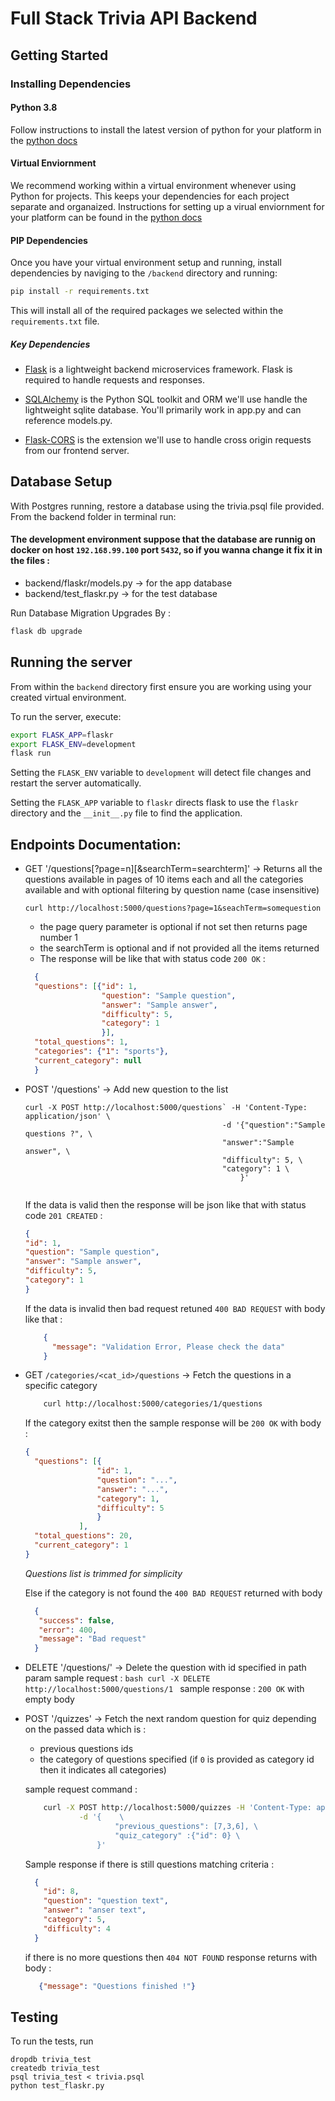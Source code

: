 # Full Stack Trivia API Backend

## Getting Started

### Installing Dependencies

#### Python 3.8

Follow instructions to install the latest version of python for your platform in the [python docs](https://docs.python.org/3/using/unix.html#getting-and-installing-the-latest-version-of-python)

#### Virtual Enviornment

We recommend working within a virtual environment whenever using Python for projects. This keeps your dependencies for each project separate and organaized. Instructions for setting up a virual enviornment for your platform can be found in the [python docs](https://packaging.python.org/guides/installing-using-pip-and-virtual-environments/)

#### PIP Dependencies

Once you have your virtual environment setup and running, install dependencies by naviging to the `/backend` directory and running:

```bash
pip install -r requirements.txt
```

This will install all of the required packages we selected within the `requirements.txt` file.

##### Key Dependencies

- [Flask](http://flask.pocoo.org/)  is a lightweight backend microservices framework. Flask is required to handle requests and responses.

- [SQLAlchemy](https://www.sqlalchemy.org/) is the Python SQL toolkit and ORM we'll use handle the lightweight sqlite database. You'll primarily work in app.py and can reference models.py. 

- [Flask-CORS](https://flask-cors.readthedocs.io/en/latest/#) is the extension we'll use to handle cross origin requests from our frontend server. 

## Database Setup
With Postgres running, restore a database using the trivia.psql file provided. From the backend folder in terminal run:
#### The development environment suppose that the database are runnig on docker on host `192.168.99.100` port `5432`, so if you wanna change it fix it in the files :

   - backend/flaskr/models.py → for the app database 
   - backend/test_flaskr.py → for the test database

Run Database Migration Upgrades By : 
```bash
flask db upgrade
```

## Running the server

From within the `backend` directory first ensure you are working using your created virtual environment.

To run the server, execute:

```bash
export FLASK_APP=flaskr
export FLASK_ENV=development
flask run
```

Setting the `FLASK_ENV` variable to `development` will detect file changes and restart the server automatically.

Setting the `FLASK_APP` variable to `flaskr` directs flask to use the `flaskr` directory and the `__init__.py` file to find the application. 


## Endpoints Documentation:
- GET '/questions[?page=n][&searchTerm=searchterm]' →
Returns all the questions available in pages of 10 items each and all the categories available 
and with optional filtering by question name (case insensitive)

    `curl http://localhost:5000/questions?page=1&seachTerm=somequestion`
    
    - the page query parameter is optional if not set then returns page number 1
    - the searchTerm is optional and if not provided all the items returned
    - The response will be like that with status code `200 OK` :
    ```json
      {
      "questions": [{"id": 1,
                     "question": "Sample question",
                     "answer": "Sample answer",
                     "difficulty": 5,
                     "category": 1
                     }],
      "total_questions": 1,
      "categories": {"1": "sports"},
      "current_category": null
      }
    ```
- POST '/questions' → Add new question to the list

    ```
    curl -X POST http://localhost:5000/questions` -H 'Content-Type: application/json' \
                                                -d '{"question":"Sample questions ?", \
                                                "answer":"Sample answer", \
                                                "difficulty": 5, \
                                                "category": 1 \
                                                    }'
    
    
    ```
    If the data is valid then the response will be json like that with status code `201 CREATED`  :
    ```json
    {
    "id": 1,
    "question": "Sample question",
    "answer": "Sample answer",
    "difficulty": 5,
    "category": 1
    }
    ```
    If the data is invalid then bad request retuned `400 BAD REQUEST` with body like that :
    ```json
        {
          "message": "Validation Error, Please check the data"
        }   
     ``` 
- GET `/categories/<cat_id>/questions` → Fetch the questions in a specific category

    ```bash
        curl http://localhost:5000/categories/1/questions 
    ``` 
    If the category exitst then the sample response will be `200 OK` with body :
    ```json
    {
      "questions": [{
                    "id": 1,
                    "question": "...",
                    "answer": "...",
                    "category": 1,
                    "difficulty": 5
                    }
                ],
      "total_questions": 20,
      "current_category": 1
    }  
    ```
   *Questions list is trimmed for simplicity*
    
    Else if the category is not found the `400 BAD REQUEST` returned with body 
    ```json
      {
       "success": false,
       "error": 400,
       "message": "Bad request"
      }
    ```
- DELETE '/questions/<qid>' → Delete the question with id specified in path param
        sample request :
                ```bash
                    curl -X DELETE http://localhost:5000/questions/1
                ``` 
        sample response : `200 OK` with empty body


- POST '/quizzes' → Fetch the next random question for quiz 
    depending on the passed data which is :

    - previous questions ids
    - the category of questions specified (if `0` is provided as category id then it indicates all categories)
    
    sample request command :
    ```bash
        curl -X POST http://localhost:5000/quizzes -H 'Content-Type: application/json' \
                -d '{    \
                        "previous_questions": [7,3,6], \
                        "quiz_category" :{"id": 0} \
                    }'
    ```
    Sample response if there is still questions matching criteria : 
    ```json
      {
        "id": 8,
        "question": "question text",
        "answer": "anser text",
        "category": 5,
        "difficulty": 4
      } 
     ```
     if there is no more questions then `404 NOT FOUND` response returns with body :
     ```json
        {"message": "Questions finished !"}
     ```


## Testing
To run the tests, run
```
dropdb trivia_test
createdb trivia_test
psql trivia_test < trivia.psql
python test_flaskr.py
```
